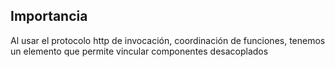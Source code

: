 ## Importancia

Al usar el protocolo http de invocación, coordinación de funciones, tenemos un elemento que permite vincular componentes desacoplados